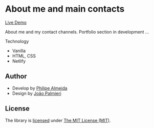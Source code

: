 # About me and main contacts

[Live Demo](https://palmeida.netlify.app/)

About me and my contact channels. 
Portfolio section in development ...

Technology 
- Vanilla
- HTML, CSS
- Netlify

## Author

  - Develop by [Philipe Almeida](https://github.com/philipe-almeida)
  - Design by [João Palmieri](https://www.linkedin.com/in/joao-paulo-palmieri/)
  
## License

The library is [licensed](https://github.com/philipe-almeida/aacb_toolbar/blob/master/LICENSE) under [The MIT License (MIT)](http://choosealicense.com/licenses/mit/).
